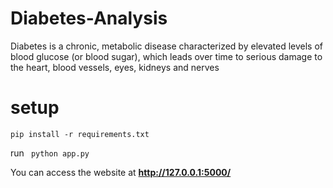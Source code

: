 # Diabetes-Analysis

Diabetes is a chronic, metabolic disease characterized by elevated levels of blood glucose (or blood sugar), which leads over time to serious damage to the heart, blood vessels, eyes, kidneys and nerves

# setup

`pip install -r requirements.txt`

run ` python app.py`

You can access the website at **http://127.0.0.1:5000/**
